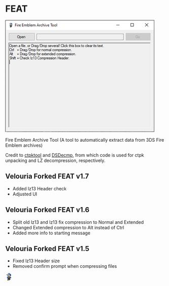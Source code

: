 # FEAT

![UI](example_pictures/UI_4.png)

Fire Emblem Archive Tool (A tool to automatically extract data from 3DS Fire Emblem archives)

Credit to [ctpktool](https://github.com/polaris-/ctpktool) and [DSDecmp](https://github.com/einstein95/dsdecmp), from which code is used for ctpk unpacking and LZ decompression, respectively. 

## Velouria Forked FEAT v1.7
- Added lz13 Header check 
- Adjusted UI

## Velouria Forked FEAT v1.6
- Split old lz13 and  lz13 fix compression to Normal and Extended
- Changed Extended compression to Alt instead of Ctrl
- Added more info to starting message

## Velouria Forked FEAT v1.5
- Fixed lz13 Header size
- Removed confirm prompt when compressing files

![newicon](example_pictures/Vel_Icon.png)
